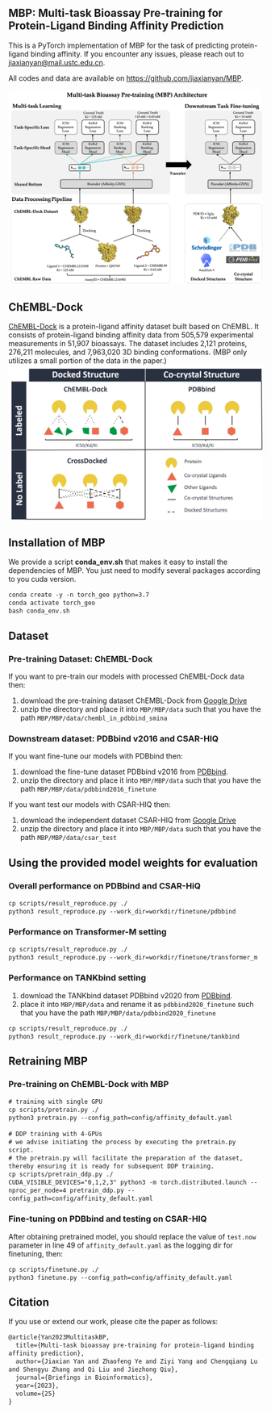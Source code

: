 ## MBP: Multi-task Bioassay Pre-training for Protein-Ligand Binding Affinity Prediction

This is a PyTorch implementation of MBP for the task of predicting protein-ligand binding affinity. If you encounter any issues, please reach out to jiaxianyan@mail.ustc.edu.cn.

All codes and data are available on https://github.com/jiaxianyan/MBP.

![MBP_framework](visualization/MBP_framework.png)

## ChEMBL-Dock
[ChEMBL-Dock](./ChEMBLDock) is a protein-ligand affinity dataset built based on ChEMBL. 
It consists of protein-ligand binding affinity data from 505,579 experimental measurements in 51,907 bioassays.
The dataset includes 2,121 proteins, 276,211 molecules, and 7,963,020 3D binding conformations.
(MBP only utilizes a small portion of the data in the paper.)
![MBP_framework](visualization/chembl_dock.png)


## Installation of MBP
We provide a script **conda_env.sh** that makes it easy to install the dependencies of MBP. You just need to modify several packages according to you cuda version.
```
conda create -y -n torch_geo python=3.7
conda activate torch_geo
bash conda_env.sh
```

## Dataset
### Pre-training Dataset: ChEMBL-Dock
If you want to pre-train our models with processed ChEMBL-Dock data then:
1. download the pre-training dataset ChEMBL-Dock from [Google Drive](https://drive.google.com/file/d/1qX-xm5TjbQQdTIYupgx5JkRGmLPN-I6p/view?usp=share_link)
2. unzip the directory and place it into `MBP/MBP/data` such that you have the path `MBP/MBP/data/chembl_in_pdbbind_smina`

### Downstream dataset: PDBbind v2016 and CSAR-HIQ
If you want fine-tune our models with PDBbind then:
1. download the fine-tune dataset PDBbind v2016 from [PDBbind](http://www.pdbbind.org.cn/).
2. unzip the directory and place it into `MBP/MBP/data` such that you have the path `MBP/MBP/data/pdbbind2016_finetune`

If you want test our models with CSAR-HIQ then:
1. download the independent dataset CSAR-HIQ from [Google Drive](https://drive.google.com/file/d/1NGhylymFfNDLWiLuGBRFtO6U-JfhNmyG/view?usp=share_link)
2. unzip the directory and place it into `MBP/MBP/data` such that you have the path `MBP/MBP/data/csar_test`


## Using the provided model weights for evaluation
### Overall performance on PDBbind and CSAR-HiQ
```
cp scripts/result_reproduce.py ./
python3 result_reproduce.py --work_dir=workdir/finetune/pdbbind
```

### Performance on Transformer-M setting
```
cp scripts/result_reproduce.py ./
python3 result_reproduce.py --work_dir=workdir/finetune/transformer_m
```

### Performance on TANKbind setting
1. download the TANKbind dataset PDBbind v2020 from [PDBbind](http://www.pdbbind.org.cn/).
2. place it into `MBP/MBP/data` and rename it as `pdbbind2020_finetune` such that you have the path `MBP/MBP/data/pdbbind2020_finetune`

```
cp scripts/result_reproduce.py ./
python3 result_reproduce.py --work_dir=workdir/finetune/tankbind
```

## Retraining MBP
### Pre-training on ChEMBL-Dock with MBP
```
# training with single GPU
cp scripts/pretrain.py ./
python3 pretrain.py --config_path=config/affinity_default.yaml

# DDP training with 4-GPUs
# we advise initiating the process by executing the pretrain.py script.
# the pretrain.py will facilitate the preparation of the dataset, thereby ensuring it is ready for subsequent DDP training.
cp scripts/pretrain_ddp.py ./
CUDA_VISIBLE_DEVICES="0,1,2,3" python3 -m torch.distributed.launch --nproc_per_node=4 pretrain_ddp.py --config_path=config/affinity_default.yaml
```

### Fine-tuning on PDBbind and testing on CSAR-HIQ
After obtaining pretrained model, you should replace the value of `test.now` parameter in line 49 of `affinity_default.yaml` as the logging dir for finetuning, then:
```
cp scripts/finetune.py ./
python3 finetune.py --config_path=config/affinity_default.yaml
```
## Citation
If you use or extend our work, please cite the paper as follows:
```
@article{Yan2023MultitaskBP,
  title={Multi-task bioassay pre-training for protein-ligand binding affinity prediction},
  author={Jiaxian Yan and Zhaofeng Ye and Ziyi Yang and Chengqiang Lu and Shengyu Zhang and Qi Liu and Jiezhong Qiu},
  journal={Briefings in Bioinformatics},
  year={2023},
  volume={25}
}
```